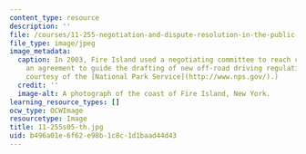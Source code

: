 ```yaml
---
content_type: resource
description: ''
file: /courses/11-255-negotiation-and-dispute-resolution-in-the-public-sector-spring-2005/b496a01e6f62e98b1c8c1d1baad44d43_11-255s05-th.jpg
file_type: image/jpeg
image_metadata:
  caption: In 2003, Fire Island used a negotiating committee to reach consensus on
    an agreement to guide the drafting of new off-road driving regulations. (Photo
    courtesy of the [National Park Service](http://www.nps.gov/).)
  credit: ''
  image-alt: A photograph of the coast of Fire Island, New York.
learning_resource_types: []
ocw_type: OCWImage
resourcetype: Image
title: 11-255s05-th.jpg
uid: b496a01e-6f62-e98b-1c8c-1d1baad44d43
---
```

